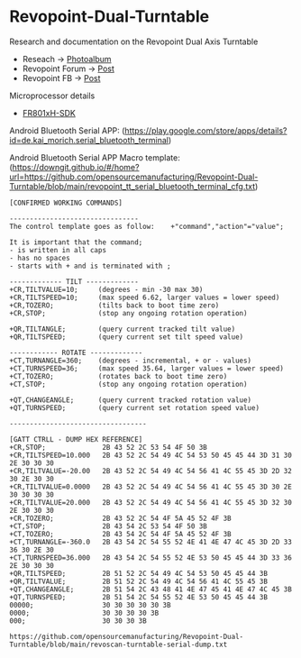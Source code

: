 # Revopoint-Dual-Turntable
Research and documentation on the Revopoint Dual Axis Turntable

- Reseach -> [Photoalbum](https://photos.app.goo.gl/Gpw4DirpBiTtLEeU9)
- Revopoint Forum -> [Post](https://forum.revopoint3d.com/t/reverse-engineer-bluetooth-commands-for-dual-axis-turntable/17504/18)
- Revopoint FB -> [Post](https://www.facebook.com/groups/revopointgloballaunch/posts/)

Microprocessor details
- [FR801xH-SDK](https://gitee.com/freqchip/FR801xH-SDK)

Android Bluetooth Serial APP:
(https://play.google.com/store/apps/details?id=de.kai_morich.serial_bluetooth_terminal)

Android Bluetooth Serial APP Macro template:
(https://downgit.github.io/#/home?url=https://github.com/opensourcemanufacturing/Revopoint-Dual-Turntable/blob/main/revopoint_tt_serial_bluetooth_terminal_cfg.txt)

```
[CONFIRMED WORKING COMMANDS]

--------------------------------
The control template goes as follow:    +"command","action"="value";

It is important that the command;
- is written in all caps
- has no spaces
- starts with + and is terminated with ;

------------- TILT -------------
+CR,TILTVALUE=10;     (degrees - min -30 max 30)
+CR,TILTSPEED=10;     (max speed 6.62, larger values = lower speed)
+CR,TOZERO;           (tilts back to boot time zero)
+CR,STOP;             (stop any ongoing rotation operation)

+QR,TILTANGLE;        (query current tracked tilt value)      
+QR,TILTSPEED;        (query current set tilt speed value)

------------ ROTATE -------------
+CT,TURNANGLE=360;    (degrees - incremental, + or - values)
+CT,TURNSPEED=36;     (max speed 35.64, larger values = lower speed)
+CT,TOZERO;           (rotates back to boot time zero)
+CT,STOP;             (stop any ongoing rotation operation)

+QT,CHANGEANGLE;      (query current tracked rotation value)
+QT,TURNSPEED;        (query current set rotation speed value)

----------------------------------
```

```
[GATT CTRLL - DUMP HEX REFERENCE]
+CR,STOP;              2B 43 52 2C 53 54 4F 50 3B 
+CR,TILTSPEED=10.000   2B 43 52 2C 54 49 4C 54 53 50 45 45 44 3D 31 30 2E 30 30 30 
+CR,TILTVALUE=-20.00   2B 43 52 2C 54 49 4C 54 56 41 4C 55 45 3D 2D 32 30 2E 30 30 
+CR,TILTVALUE=0.0000   2B 43 52 2C 54 49 4C 54 56 41 4C 55 45 3D 30 2E 30 30 30 30 
+CR,TILTVALUE=20.000   2B 43 52 2C 54 49 4C 54 56 41 4C 55 45 3D 32 30 2E 30 30 30 
+CR,TOZERO;            2B 43 52 2C 54 4F 5A 45 52 4F 3B 
+CT,STOP;              2B 43 54 2C 53 54 4F 50 3B 
+CT,TOZERO;            2B 43 54 2C 54 4F 5A 45 52 4F 3B 
+CT,TURNANGLE=-360.0   2B 43 54 2C 54 55 52 4E 41 4E 47 4C 45 3D 2D 33 36 30 2E 30 
+CT,TURNSPEED=36.000   2B 43 54 2C 54 55 52 4E 53 50 45 45 44 3D 33 36 2E 30 30 30 
+QR,TILTSPEED;         2B 51 52 2C 54 49 4C 54 53 50 45 45 44 3B 
+QR,TILTVALUE;         2B 51 52 2C 54 49 4C 54 56 41 4C 55 45 3B 
+QT,CHANGEANGLE;       2B 51 54 2C 43 48 41 4E 47 45 41 4E 47 4C 45 3B 
+QT,TURNSPEED;         2B 51 54 2C 54 55 52 4E 53 50 45 45 44 3B 
00000;                 30 30 30 30 30 3B 
0000;                  30 30 30 30 3B 
000;                   30 30 30 3B 

https://github.com/opensourcemanufacturing/Revopoint-Dual-Turntable/blob/main/revoscan-turntable-serial-dump.txt
```
